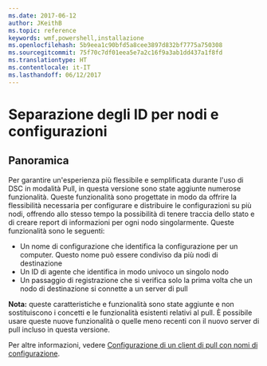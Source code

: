 ```yaml
---
ms.date: 2017-06-12
author: JKeithB
ms.topic: reference
keywords: wmf,powershell,installazione
ms.openlocfilehash: 5b9eea1c90bfd5a8cee3897d832bf7775a750308
ms.sourcegitcommit: 75f70c7df01eea5e7a2c16f9a3ab1dd437a1f8fd
ms.translationtype: HT
ms.contentlocale: it-IT
ms.lasthandoff: 06/12/2017
---
```

# <a name="separation-of-node-and-configuration-ids"></a>Separazione degli ID per nodi e configurazioni

## <a name="overview"></a>Panoramica

Per garantire un'esperienza più flessibile e semplificata durante l'uso di DSC in modalità Pull, in questa versione sono state aggiunte numerose funzionalità. Queste funzionalità sono progettate in modo da offrire la flessibilità necessaria per configurare e distribuire le configurazioni su più nodi, offrendo allo stesso tempo la possibilità di tenere traccia dello stato e di creare report di informazioni per ogni nodo singolarmente. Queste funzionalità sono le seguenti:

* Un nome di configurazione che identifica la configurazione per un computer. Questo nome può essere condiviso da più nodi di destinazione 
* Un ID di agente che identifica in modo univoco un singolo nodo
* Un passaggio di registrazione che si verifica solo la prima volta che un nodo di destinazione si connette a un server di pull

**Nota:** queste caratteristiche e funzionalità sono state aggiunte e non sostituiscono i concetti e le funzionalità esistenti relativi al pull. È possibile usare queste nuove funzionalità o quelle meno recenti con il nuovo server di pull incluso in questa versione.

Per altre informazioni, vedere [Configurazione di un client di pull con nomi di configurazione](https://msdn.microsoft.com/powershell/dsc/pullclientconfignames).

